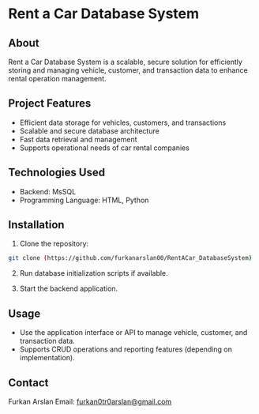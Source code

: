 
# Rent a Car Database System

## About

Rent a Car Database System is a scalable, secure solution for efficiently storing and managing vehicle, customer, and transaction data to enhance rental operation management.

## Project Features

- Efficient data storage for vehicles, customers, and transactions  
- Scalable and secure database architecture  
- Fast data retrieval and management  
- Supports operational needs of car rental companies  

## Technologies Used

- Backend: MsSQL 
- Programming Language: HTML, Python

## Installation

1. Clone the repository:  
```bash
git clone (https://github.com/furkanarslan00/RentACar_DatabaseSystem)
````
2. Run database initialization scripts if available.

3. Start the backend application.

## Usage

* Use the application interface or API to manage vehicle, customer, and transaction data.
* Supports CRUD operations and reporting features (depending on implementation).

## Contact
Furkan Arslan
Email: [furkan0tr0arslan@gmail.com](mailto:furkan0tr0arslan@gmail.com)

